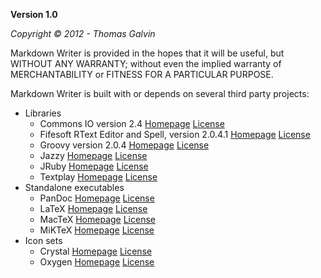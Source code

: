**Version 1.0**

*Copyright &#169; 2012 - Thomas Galvin*

Markdown Writer is provided in the hopes that it will be useful,
but WITHOUT ANY WARRANTY; without even the implied warranty of
MERCHANTABILITY or FITNESS FOR A PARTICULAR PURPOSE.

Markdown Writer is built with or depends on several third party projects:

* Libraries
    *  Commons IO version 2.4
       [Homepage](http://commons.apache.org/io/)
       [License](http://www.apache.org/licenses/)
    *  Fifesoft RText Editor and Spell, version 2.0.4.1
       [Homepage](http://fifesoft.com/rtext/)
       [License](http://fifesoft.com/rtext/License.txt)
    *  Groovy version 2.0.4
       [Homepage](http://groovy.codehaus.org/)
       [License](http://www.apache.org/licenses/LICENSE-2.0.html)
    * Jazzy
       [Homepage](http://jazzy.sourceforge.net/)
       [License](http://sourceforge.net/projects/jazzy/)
    * JRuby
       [Homepage](http://jruby.org/)
       [License](https://github.com/jruby/jruby/blob/master/COPYING)
    * Textplay
       [Homepage](https://github.com/olivertaylor/Textplay)
       [License](https://github.com/olivertaylor/Textplay/blob/master/textplay)
*  Standalone executables
    * PanDoc
       [Homepage](http://johnmacfarlane.net/pandoc/)
       [License](http://www.gnu.org/copyleft/gpl.html)
    * LaTeX
       [Homepage](http://latex-project.org/)
       [License](http://latex-project.org/lppl/)
    * MacTeX
      [Homepage](http://www.tug.org/mactex/)
      [License](http://www.tug.org/mactex/2012/src/License.rtf)
    * MiKTeX
       [Homepage](http://miktex.org/)
       [License](http://miktex.org/copying)
*  Icon sets
    * Crystal
      [Homepage](http://www.everaldo.com/)
      [License](http://www.everaldo.com/crystal/?action=license)
    * Oxygen
      [Homepage](http://oxygen-icons.org)
      [License](http://www.oxygen-icons.org/?page_id=4)         
